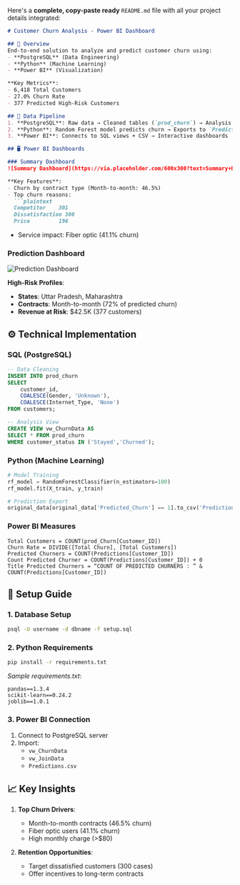 Here's a **complete, copy-paste ready** `README.md` file with all your project details integrated:

```markdown
# Customer Churn Analysis - Power BI Dashboard

## 📌 Overview
End-to-end solution to analyze and predict customer churn using:
- **PostgreSQL** (Data Engineering)
- **Python** (Machine Learning)
- **Power BI** (Visualization)

**Key Metrics**:
- 6,418 Total Customers
- 27.0% Churn Rate
- 377 Predicted High-Risk Customers

## 📂 Data Pipeline
1. **PostgreSQL**: Raw data → Cleaned tables (`prod_churn`) → Analysis views (`vw_ChurnData`, `vw_JoinData`)
2. **Python**: Random Forest model predicts churn → Exports to `Predictions.csv`
3. **Power BI**: Connects to SQL views + CSV → Interactive dashboards

## 🖥️ Power BI Dashboards

### Summary Dashboard
![Summary Dashboard](https://via.placeholder.com/600x300?text=Summary+Dashboard)

**Key Features**:
- Churn by contract type (Month-to-month: 46.5%)
- Top churn reasons: 
  ```plaintext
  Competitor    301
  Dissatisfaction 300
  Price         196
  ```
- Service impact: Fiber optic (41.1% churn)

### Prediction Dashboard
![Prediction Dashboard]([https://via.placeholder.com/600x300?text=Prediction+Dashboard](https://app.powerbi.com/groups/me/reports/9dd6c00c-fade-4972-84bf-815002f6e258/ReportSection?experience=power-bi))

**High-Risk Profiles**:
- **States**: Uttar Pradesh, Maharashtra
- **Contracts**: Month-to-month (72% of predicted churn)
- **Revenue at Risk**: $42.5K (377 customers)

## ⚙️ Technical Implementation

### SQL (PostgreSQL)
```sql
-- Data Cleaning
INSERT INTO prod_churn 
SELECT 
    customer_id,
    COALESCE(Gender, 'Unknown'),
    COALESCE(Internet_Type, 'None') 
FROM customers;

-- Analysis View
CREATE VIEW vw_ChurnData AS
SELECT * FROM prod_churn 
WHERE customer_status IN ('Stayed','Churned');
```

### Python (Machine Learning)
```python
# Model Training
rf_model = RandomForestClassifier(n_estimators=100)
rf_model.fit(X_train, y_train)

# Prediction Export
original_data[original_data['Predicted_Churn'] == 1].to_csv('Predictions.csv')
```

### Power BI Measures
```dax
Total Customers = COUNT(prod_Churn[Customer_ID])
Churn Rate = DIVIDE([Total Churn], [Total Customers])
Predicted Churners = COUNT(Predictions[Customer_ID])
Count Predicted Churner = COUNT(Predictions[Customer_ID]) + 0
Title Predicted Churners = “COUNT OF PREDICTED CHURNERS : ” & COUNT(Predictions[Customer_ID])
```

## 🚀 Setup Guide

### 1. Database Setup
```bash
psql -U username -d dbname -f setup.sql
```

### 2. Python Requirements
```bash
pip install -r requirements.txt
```
*Sample requirements.txt*:
```plaintext
pandas==1.3.4
scikit-learn==0.24.2
joblib==1.0.1
```

### 3. Power BI Connection
1. Connect to PostgreSQL server
2. Import:
   - `vw_ChurnData`
   - `vw_JoinData`
   - `Predictions.csv`

## 📈 Key Insights
1. **Top Churn Drivers**:
   - Month-to-month contracts (46.5% churn)
   - Fiber optic users (41.1% churn)
   - High monthly charge (>$80)

2. **Retention Opportunities**:
   - Target dissatisfied customers (300 cases)
   - Offer incentives to long-term contracts




